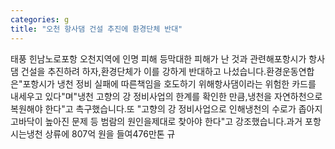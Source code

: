 ```yaml
---
categories: g
title: "오천 항사댐 건설 추진에 환경단체 반대"
---
```

태풍 힌남노로포항 오천지역에 인명 피해 등막대한 피해가 난 것과 관련해포항시가 항사댐 건설을 추진하려 하자,환경단체가 이를 강하게 반대하고 나섰습니다.환경운동연합은"포항시가 냉천 정비 실패에 따른책임을 호도하기 위해항사댐이라는 위험한 카드를 내세우고 있다"며"냉천 고향의 강 정비사업의 한계를 확인한 만큼,냉천을 자연하천으로 복원해야 한다"고 촉구했습니다.또 "고향의 강 정비사업으로 인해냉천의 수로가 좁아지고바닥이 높아진 문제 등 범람의 원인을제대로 찾아야 한다"고 강조했습니다.과거 포항시는냉천 상류에 807억 원을 들여476만톤 규
